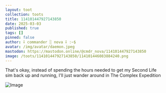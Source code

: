 ```yaml
---
layout: toot
collection: toots
title: 114101447927143850
date: 2025-03-03
published: true
tags: []
pinned: false
author: ⸸ commander ░ nova ⸸ :~$
avatar: /img/avatar/daemon.jpeg
mastodon: https://mastodon.online/@cmdr_nova/114101447927143850
image: /toots/114101447927143850/114101446083884240.png
---
```


That's okay, instead of spending the hours needed to get my Second Life sim back up and running, I'll just wander around in The Complex Expedition

<img src="/toots/114101447927143850/114101446083884240.png" alt="Image">
